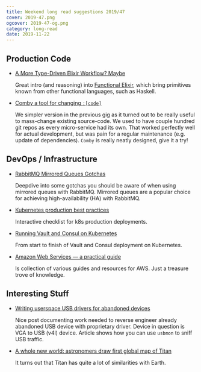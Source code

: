 ```yaml
---
title: Weekend long read suggestions 2019/47
cover: 2019-47.png
ogcover: 2019-47-og.png
category: long-read
date: 2019-11-22
---
```


## Production Code

- [A More Type-Driven Elixir Workflow? Maybe](https://well-ironed.com/articles/a-more-type-driven-elixir-workflow-maybe/)

    Great intro (and reasoning) into [Functional Elixir](https://hexdocs.pm/fe/readme.html), which bring primitives known from other functional languages, such as Haskell.

- [Comby a tool for changing `:[code]`](https://comby.dev/)

    We simpler version in the previous gig as it turned out to be really useful to mass-change existing source-code. We used to have couple hundred git repos as every micro-service had its own. That worked perfectly well for actual development, but was pain for a regular maintenance (e.g. update of dependencies). `Comby` is really neatly designed, give it a try!

## DevOps / Infrastructure

- [RabbitMQ Mirrored Queues Gotchas](https://www.erlang-solutions.com/blog/rabbitmq-mirrored-queues-gotchas.html)

    Deepdive into some gotchas you should be aware of when using mirrored queues with RabbitMQ. Mirrored queues are a popular choice for achieving high-availability (HA) with RabbitMQ.

- [Kubernetes production best practices](https://learnk8s.io/production-best-practices/)

    Interactive checklist for k8s production deployments.

- [Running Vault and Consul on Kubernetes](https://testdriven.io/blog/running-vault-and-consul-on-kubernetes/#.Xcqy62ywDCA.reddit)

    From start to finish of Vault and Consul deployment on Kubernetes.

- [Amazon Web Services — a practical guide](https://github.com/open-guides/og-aws)

    Is collection of various guides and resources for AWS. Just a treasure trove of knowledge.

## Interesting Stuff
- [Writing userspace USB drivers for abandoned devices](https://blog.benjojo.co.uk/post/userspace-usb-drivers)

    Nice post documenting work needed to reverse engineer already abandoned USB device with proprietary driver. Device in question is VGA to USB (v4l) device. Article shows how you can use `usbmon` to sniff USB traffic.

- [A whole new world: astronomers draw first global map of Titan](https://www.nature.com/articles/d41586-019-03539-8)

    It turns out that Titan has quite a lot of similarities with Earth.
